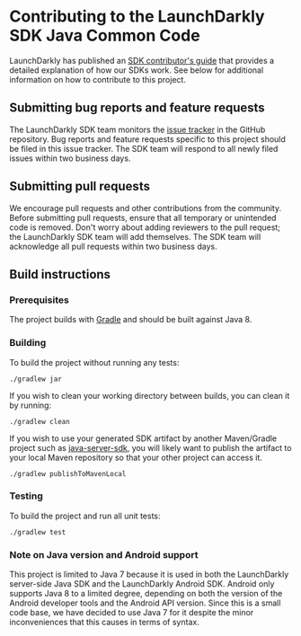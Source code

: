 # Contributing to the LaunchDarkly SDK Java Common Code
 
LaunchDarkly has published an [SDK contributor's guide](https://docs.launchdarkly.com/docs/sdk-contributors-guide) that provides a detailed explanation of how our SDKs work. See below for additional information on how to contribute to this project.
 
## Submitting bug reports and feature requests
 
The LaunchDarkly SDK team monitors the [issue tracker](https://github.com/launchdarkly/java-sdk-common/issues) in the GitHub repository. Bug reports and feature requests specific to this project should be filed in this issue tracker. The SDK team will respond to all newly filed issues within two business days.
 
## Submitting pull requests
 
We encourage pull requests and other contributions from the community. Before submitting pull requests, ensure that all temporary or unintended code is removed. Don't worry about adding reviewers to the pull request; the LaunchDarkly SDK team will add themselves. The SDK team will acknowledge all pull requests within two business days.
 
## Build instructions
 
### Prerequisites
 
The project builds with [Gradle](https://gradle.org/) and should be built against Java 8.
 
### Building

To build the project without running any tests:
```
./gradlew jar
```

If you wish to clean your working directory between builds, you can clean it by running:
```
./gradlew clean
```

If you wish to use your generated SDK artifact by another Maven/Gradle project such as [java-server-sdk](https://github.com/launchdarkly/java-server-sdk), you will likely want to publish the artifact to your local Maven repository so that your other project can access it.
```
./gradlew publishToMavenLocal
```

### Testing
 
To build the project and run all unit tests:
```
./gradlew test
```

### Note on Java version and Android support

This project is limited to Java 7 because it is used in both the LaunchDarkly server-side Java SDK and the LaunchDarkly Android SDK. Android only supports Java 8 to a limited degree, depending on both the version of the Android developer tools and the Android API version. Since this is a small code base, we have decided to use Java 7 for it despite the minor inconveniences that this causes in terms of syntax.
